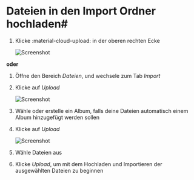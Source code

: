 # Dateien in den Import Ordner hochladen#

1. Klicke :material-cloud-upload: in der oberen rechten Ecke

    ![Screenshot](img/upload-3.png)

**oder**

1. Öffne den Bereich *Dateien*, und wechsele zum Tab *Import*

2. Klicke auf *Upload*

    ![Screenshot](img/upload-1.png)
    
3. Wähle oder erstelle ein Album, falls deine Dateien automatisch einem Album hinzugefügt werden sollen

4. Klicke auf *Upload*

    ![Screenshot](img/upload-to-album.png)

5. Wähle Dateien aus

6. Klicke *Upload*, um mit dem Hochladen und Importieren der ausgewählten Dateien zu beginnen



